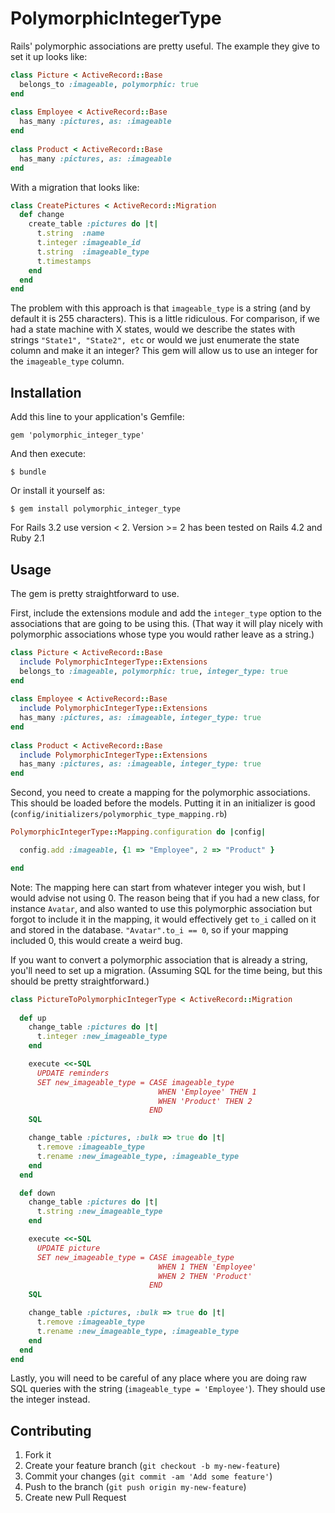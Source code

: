 # PolymorphicIntegerType

Rails' polymorphic associations are pretty useful. The example they give to set it up looks like:
```ruby
class Picture < ActiveRecord::Base
  belongs_to :imageable, polymorphic: true
end
 
class Employee < ActiveRecord::Base
  has_many :pictures, as: :imageable
end
 
class Product < ActiveRecord::Base
  has_many :pictures, as: :imageable
end
```

With a migration that looks like:
```ruby
class CreatePictures < ActiveRecord::Migration
  def change
    create_table :pictures do |t|
      t.string  :name
      t.integer :imageable_id
      t.string  :imageable_type
      t.timestamps
    end
  end
end
```

The problem with this approach is that `imageable_type` is a string (and by default it is 255 characters). This is a little ridiculous. For comparison, if we had a state machine with X states, would we describe the states with strings `"State1", "State2", etc` or would we just enumerate the state column and make it an integer? This gem will allow us to use an integer for the `imageable_type` column. 

## Installation

Add this line to your application's Gemfile:

    gem 'polymorphic_integer_type'

And then execute:

    $ bundle

Or install it yourself as:

    $ gem install polymorphic_integer_type

For Rails 3.2 use version < 2. Version >= 2 has been tested on Rails 4.2 and Ruby 2.1

## Usage

The gem is pretty straightforward to use.

First, include the extensions module and add the `integer_type`  option to the associations that are going to be using this. (That way it will play nicely with polymorphic associations whose type you would rather leave as a string.)
```ruby
class Picture < ActiveRecord::Base
  include PolymorphicIntegerType::Extensions
  belongs_to :imageable, polymorphic: true, integer_type: true
end
 
class Employee < ActiveRecord::Base
  include PolymorphicIntegerType::Extensions
  has_many :pictures, as: :imageable, integer_type: true
end
 
class Product < ActiveRecord::Base
  include PolymorphicIntegerType::Extensions
  has_many :pictures, as: :imageable, integer_type: true
end
```

Second, you need to create a mapping for the polymorphic associations. This should be loaded before the models. Putting it in an initializer is good (`config/initializers/polymorphic_type_mapping.rb`)
```ruby
PolymorphicIntegerType::Mapping.configuration do |config|

  config.add :imageable, {1 => "Employee", 2 => "Product" }  	

end 
```

Note: The mapping here can start from whatever integer you wish, but I would advise not using 0. The reason being that if you had a new class, for instance `Avatar`, and also wanted to use this polymorphic association but forgot to include it in the mapping, it would effectively get `to_i` called on it and stored in the database. `"Avatar".to_i == 0`, so if your mapping included 0, this would create a weird bug. 

If you want to convert a polymorphic association that is already a string, you'll need to set up a migration. (Assuming SQL for the time being, but this should be pretty straightforward.)
```ruby
class PictureToPolymorphicIntegerType < ActiveRecord::Migration
  
  def up
    change_table :pictures do |t|
      t.integer :new_imageable_type
    end

    execute <<-SQL
      UPDATE reminders
      SET new_imageable_type = CASE imageable_type
                                 WHEN 'Employee' THEN 1
                                 WHEN 'Product' THEN 2
                               END
    SQL

    change_table :pictures, :bulk => true do |t|
      t.remove :imageable_type
      t.rename :new_imageable_type, :imageable_type
    end
  end

  def down
    change_table :pictures do |t|
      t.string :new_imageable_type
    end

    execute <<-SQL
      UPDATE picture
      SET new_imageable_type = CASE imageable_type
                                 WHEN 1 THEN 'Employee'
                                 WHEN 2 THEN 'Product'
                               END
    SQL

    change_table :pictures, :bulk => true do |t|
      t.remove :imageable_type
      t.rename :new_imageable_type, :imageable_type
    end
  end
end
```

Lastly, you will need to be careful of any place where you are doing raw SQL queries with the string (`imageable_type = 'Employee'`). They should use the integer instead.
  


## Contributing

1. Fork it
2. Create your feature branch (`git checkout -b my-new-feature`)
3. Commit your changes (`git commit -am 'Add some feature'`)
4. Push to the branch (`git push origin my-new-feature`)
5. Create new Pull Request
